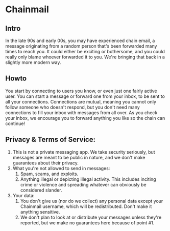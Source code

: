 # Chainmail

## Intro
In the late 90s and early 00s, you may have experienced chain email, a message originating from a random person that's been forwarded many times to reach you. It could either be exciting or bothersome, and you could really only blame whoever forwarded it to you. We're bringing that back in a slightly more modern way.

## Howto
You start by connecting to users you know, or even just one fairly active user. You can start a message or forward one from your inbox, to be sent to all your connections. Connections are mutual, meaning you cannot only follow someone who doesn't respond, but you don't need many connections to fill your inbox with messages from all over. As you check your inbox, we encourage you to forward anything you like so the chain can continue!

## Privacy & Terms of Service:
1. This is not a private messaging app. We take security seriously, but messages are meant to be public in nature, and we don't make guarantees about their privacy.
2. What you're not allowed to send in messages:
    1. Spam, scams, and exploits.
    2. Anything illegal or depicting illegal activity. This includes inciting crime or violence and spreading whatever can obviously be considered slander.
3. Your data:
    1. You don't give us (nor do we collect) any personal data except your Chainmail username, which will be redistributed. Don't make it anything sensitive.
    2. We don't plan to look at or distribute your messages unless they're reported, but we make no guarantees here because of point #1.

